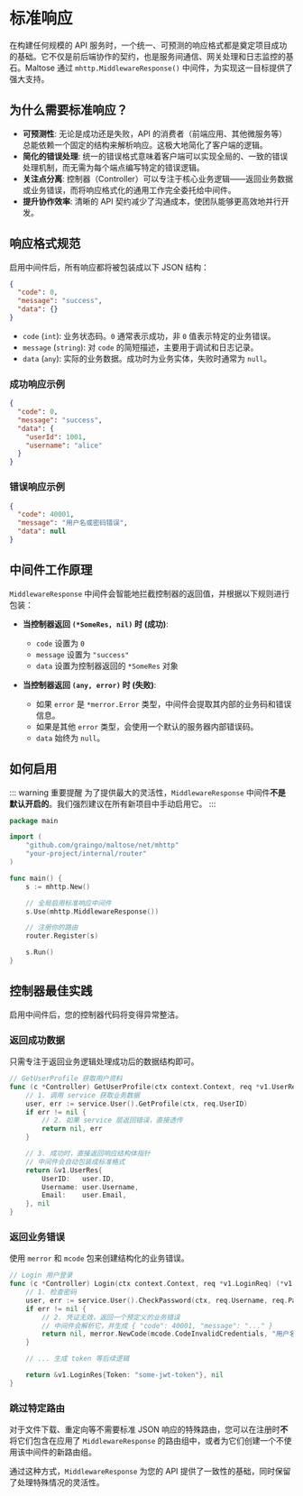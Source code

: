 # 标准响应

在构建任何规模的 API 服务时，一个统一、可预测的响应格式都是奠定项目成功的基础。它不仅是前后端协作的契约，也是服务间通信、网关处理和日志监控的基石。Maltose 通过 `mhttp.MiddlewareResponse()` 中间件，为实现这一目标提供了强大支持。

## 为什么需要标准响应？

- **可预测性**: 无论是成功还是失败，API 的消费者（前端应用、其他微服务等）总能依赖一个固定的结构来解析响应。这极大地简化了客户端的逻辑。
- **简化的错误处理**: 统一的错误格式意味着客户端可以实现全局的、一致的错误处理机制，而无需为每个端点编写特定的错误逻辑。
- **关注点分离**: 控制器（Controller）可以专注于核心业务逻辑——返回业务数据或业务错误，而将响应格式化的通用工作完全委托给中间件。
- **提升协作效率**: 清晰的 API 契约减少了沟通成本，使团队能够更高效地并行开发。

## 响应格式规范

启用中间件后，所有响应都将被包装成以下 JSON 结构：

```json
{
  "code": 0,
  "message": "success",
  "data": {}
}
```

- `code` (`int`): 业务状态码。`0` 通常表示成功，非 `0` 值表示特定的业务错误。
- `message` (`string`): 对 `code` 的简短描述，主要用于调试和日志记录。
- `data` (`any`): 实际的业务数据。成功时为业务实体，失败时通常为 `null`。

### 成功响应示例

```json
{
  "code": 0,
  "message": "success",
  "data": {
    "userId": 1001,
    "username": "alice"
  }
}
```

### 错误响应示例

```json
{
  "code": 40001,
  "message": "用户名或密码错误",
  "data": null
}
```

## 中间件工作原理

`MiddlewareResponse` 中间件会智能地拦截控制器的返回值，并根据以下规则进行包装：

- **当控制器返回 `(*SomeRes, nil)` 时 (成功)**:

  - `code` 设置为 `0`
  - `message` 设置为 `"success"`
  - `data` 设置为控制器返回的 `*SomeRes` 对象

- **当控制器返回 `(any, error)` 时 (失败)**:
  - 如果 `error` 是 `*merror.Error` 类型，中间件会提取其内部的业务码和错误信息。
  - 如果是其他 `error` 类型，会使用一个默认的服务器内部错误码。
  - `data` 始终为 `null`。

## 如何启用

::: warning 重要提醒
为了提供最大的灵活性，`MiddlewareResponse` 中间件**不是默认开启的**。我们强烈建议在所有新项目中手动启用它。
:::

```go
package main

import (
    "github.com/graingo/maltose/net/mhttp"
    "your-project/internal/router"
)

func main() {
	s := mhttp.New()

	// 全局启用标准响应中间件
	s.Use(mhttp.MiddlewareResponse())

	// 注册你的路由
	router.Register(s)

	s.Run()
}
```

## 控制器最佳实践

启用中间件后，您的控制器代码将变得异常整洁。

### 返回成功数据

只需专注于返回业务逻辑处理成功后的数据结构即可。

```go
// GetUserProfile 获取用户资料
func (c *Controller) GetUserProfile(ctx context.Context, req *v1.UserReq) (*v1.UserRes, error) {
	// 1. 调用 service 获取业务数据
	user, err := service.User().GetProfile(ctx, req.UserID)
	if err != nil {
		// 2. 如果 service 层返回错误，直接透传
		return nil, err
	}

	// 3. 成功时，直接返回响应结构体指针
	// 中间件会自动包装成标准格式
	return &v1.UserRes{
		UserID:   user.ID,
		Username: user.Username,
		Email:    user.Email,
	}, nil
}
```

### 返回业务错误

使用 `merror` 和 `mcode` 包来创建结构化的业务错误。

```go
// Login 用户登录
func (c *Controller) Login(ctx context.Context, req *v1.LoginReq) (*v1.LoginRes, error) {
	// 1. 检查密码
	user, err := service.User().CheckPassword(ctx, req.Username, req.Password)
	if err != nil {
		// 2. 凭证无效，返回一个预定义的业务错误
		// 中间件会解析它，并生成 { "code": 40001, "message": "..." }
		return nil, merror.NewCode(mcode.CodeInvalidCredentials, "用户名或密码错误")
	}

	// ... 生成 token 等后续逻辑

	return &v1.LoginRes{Token: "some-jwt-token"}, nil
}
```

### 跳过特定路由

对于文件下载、重定向等不需要标准 JSON 响应的特殊路由，您可以在注册时**不**将它们包含在应用了 `MiddlewareResponse` 的路由组中，或者为它们创建一个不使用该中间件的新路由组。

通过这种方式，`MiddlewareResponse` 为您的 API 提供了一致性的基础，同时保留了处理特殊情况的灵活性。
